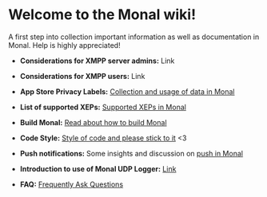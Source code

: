 # **Welcome to the Monal wiki!**

A first step into collection important information as well as documentation in Monal. Help is highly appreciated!

- **Considerations for XMPP server admins:** Link

- **Considerations for XMPP users:** Link

- **App Store Privacy Labels:** [Collection and usage of data in Monal](https://github.com/monal-im/Monal/wiki/App-Store-Privacy-Labels)

- **List of supported XEPs:** [Supported XEPs in Monal](https://github.com/anurodhp/Monal/blob/develop/XEPsupport.md)

- **Build Monal:** [Read about how to build Monal](https://github.com/monal-im/Monal/wiki/Building-Monal)

- **Code Style:** [Style of code and please stick to it](https://github.com/monal-im/Monal/wiki/Code-style) <3

- **Push notifications:** Some insights and discussion on [push in Monal](https://github.com/monal-im/Monal/issues/354)

- **Introduction to use of Monal UDP Logger:** [Link](https://github.com/monal-im/Monal/wiki/Introduction-to-use-of-Monal-UDP-Logger)

- **FAQ:** [Frequently Ask Questions](https://github.com/anurodhp/Monal/wiki/FAQ---Frequently-Ask-Questions)